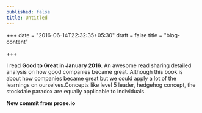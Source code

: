 ```yaml
---
published: false
title: Untitled
---
```

+++
date = "2016-06-14T22:32:35+05:30"
draft = false
title = "blog-content"

+++

I read **Good to Great in January 2016**. An awesome read sharing detailed analysis on how good companies became great. Although this book is about how companies became great but we could apply a lot of the learnings on ourselves.Concepts like level 5 leader, hedgehog concept, the stockdale paradox are equally applicable to individuals.

**New commit from prose.io**
